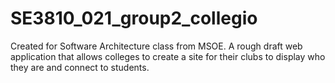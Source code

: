 # SE3810_021_group2_collegio
Created for Software Architecture class from MSOE. A rough draft web application that allows colleges to create a site for their clubs to display who they are and connect to students.
